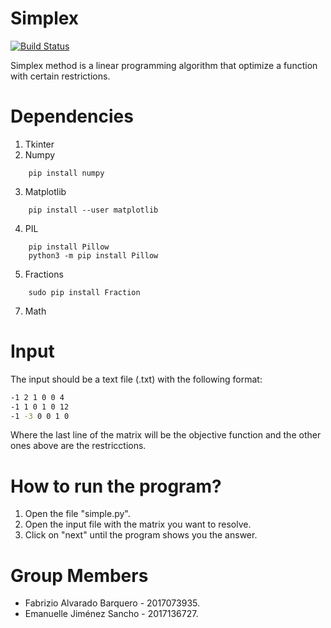 # Simplex

[![Build Status](https://travis-ci.org/joemccann/dillinger.svg?branch=master)](https://github.com/Emanlui/Simplex)

Simplex method is a linear programming algorithm that optimize a function with certain restrictions.

# Dependencies
1. Tkinter
2. Numpy 
```
	pip install numpy
```
3. Matplotlib
```
	pip install --user matplotlib
```
4. PIL
```
	pip install Pillow
	python3 -m pip install Pillow
```
5. Fractions
```
	sudo pip install Fraction
```
7. Math

# Input

The input should be a text file (.txt) with the following format:
```bash
-1 2 1 0 0 4
-1 1 0 1 0 12
-1 -3 0 0 1 0
```
Where the last line of the matrix will be the objective function and the other ones above are the restricctions.

# How to run the program?

1. Open the file "simple.py".
2. Open the input file with the matrix you want to resolve.
3. Click on "next" until the program shows you the answer.

# Group Members
- Fabrizio Alvarado Barquero - 2017073935.
- Emanuelle Jiménez Sancho - 2017136727.
